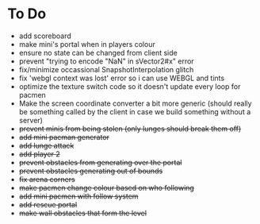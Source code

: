 # To Do

- add scoreboard
- make mini's portal when in players colour
- ensure no state can be changed from client side
- prevent "trying to encode "NaN" in sVector2#x" error
- fix/minimize occassional SnapshotInterpolation glitch
- fix 'webgl context was lost' error so i can use WEBGL and tints
- optimize the texture switch code so it doesn't update every loop for pacmen
- Make the screen coordinate converter a bit more generic (should really 
be something called by the client in case we build something without a server)
- ~~prevent minis from being stolen (only lunges should break them off)~~
- ~~add mini pacman generator~~
- ~~add lunge attack~~
- ~~add player 2~~
- ~~prevent obstacles from generating over the portal~~
- ~~prevent obstacles generating out of bounds~~
- ~~fix arena corners~~
- ~~make pacmen change colour based on who following~~
- ~~add mini pacmen with follow system~~
- ~~add rescue portal~~
- ~~make wall obstacles that form the level~~
